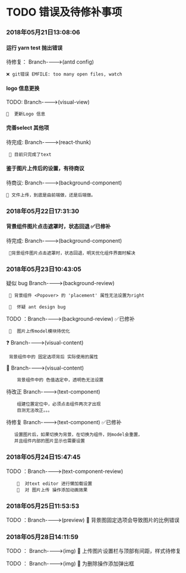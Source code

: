 # TODO 错误及待修补事项

### 2018年05月21日13:08:06

#### 运行 yarn test 抛出错误    
   
   待修复： Branch---->(antd config)
      
    ❌ git错误 EMFILE: too many open files, watch
    
#### logo 信息更换
   TODO: Branch---->(visual-view)

    🔨  更新Logo 信息 
    
#### 完善select 其他项
   待完成: Branch---->(react-thunk)

     🔨 目前只完成了text    
     
#### 鉴于图片上传后的设置，有待商议
      
   待商议: Branch---->(background-component)
     
    👨 文件上传，到底是由前端做，还是后端做。
    
    
    
### 2018年05月22日17:31:30
    
#### 背景组件图片点击遮罩时，状态回退   ✅已修补
   待完成: Branch---->(background-component)
           
     🔨背景组件图片点击遮罩时，状态回退，明天优化组件界面时解决
   
   
### 2018年05月23日10:43:05
   疑似 bug  Branch---->(background-review)  
  
     🐞 背景组件 <Popover> 的 'placement' 属性无法设置为right
      
     🐜  怀疑 ant design bug 
     
   TODO ：Branch---->(background-review) ✅已修补
    
     🔨  图片上传model模块待优化 
     
   ❓ Branch---->(visual-content)  
           
     背景组件中的 固定选项背后 实际使用的属性
     
   🐞  Branch---->(visual-content)  
              
        背景组件中的 色值选定中，透明色无法设置 
        
   待改正  Branch---->(text-component)  
                 
        组建位置定位中，必须点击组件两次才出现  
        目测无法改正。。。
   
   待修复    Branch---->(text-component)    ✅已修补
   
       设置图片后，如果切换为背景，在切换为组件，则model会重置，
       并且组件内部的图片显示也需要设置   
       
### 2018年05月24日15:47:45

   TODO ：Branch---->(text-component-review) 
         
        🔨  对text editor 进行懒加载设置     
        🔨  对 图片上传 操作添加动画效果
        
### 2018年05月25日11:53:53
   
   TODO ：Branch---->(preview)
       🔨  背景图固定选项会导致图片的比例错误  
    
    
### 2018年05月28日14:11:59
  
   TODO ：  Branch---->(img)
       🔨  上传图片设置栏与顶部有间距，样式待修复  
   
   TODO ：  Branch---->(img)
          🔨  为删除操作添加弹出框      